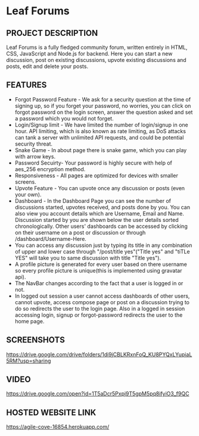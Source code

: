 # Leaf Forums

## PROJECT DESCRIPTION

Leaf Forums is a fully fledged community forum, written entirely in HTML, CSS, JavaScript and Node.js for backend.
Here you can start a new discussion, post on existing discussions, upvote existing discussions and posts, edit and delete your posts.

## FEATURES

* Forgot Password Feature - We ask for a security question at the time of signing up, so if you forget your password, no worries, you can click on forgot password on the login screen, answer the question asked and set a password which you would not forget.
* Login/Signup limit - We have limited the number of login/signup in one hour. API limiting, which is also known as rate limiting, as DoS attacks can tank a server with unlimited API requests, and could be potential security threat.
* Snake Game - In about page there is snake game, which you can play with arrow keys.
* Password Secuirty- Your password is highly secure with help of aes_256 encryption method.
* Responsiveness - All pages are optimized for devices with smaller screens.
* Upvote Feature - You can upvote once any discussion or posts (even your own).
* Dashboard - In the Dashboard Page you can see the number of discussions started, upvotes received, and posts done by you. You can also view you account details which are Username, Email and Name. Discussion started by you are shown below the user details sorted chronologically. Other users' dashboards can be accessed by clicking on their username on a post or discussion or through /dashboard/Username-Here.
* You can access any discussion just by typing its title in any combination of upper and lower case through "/post/title yes"("Title yes" and "tiTLe YES" will take you to same discussion with title "Title yes").
* A profile picture is generated for every user based on there username so every profile picture is unique(this is implemented using gravatar api).
* The NavBar changes according to the fact that a user is logged in or not.
* In logged out session a user cannot access dashboards of other users, cannot upvote, access compose page or post on a discussion trying to do so redirects the user to the login page. Also in a logged in session accessing login, signup or forgot-password redirects the user to the home page.

## SCREENSHOTS

https://drive.google.com/drive/folders/1di9jCBLKRxnFoQ_KU8PYQxLYupiaL5RM?usp=sharing

## VIDEO

https://drive.google.com/open?id=1T5aDcr5Pxpj9T5gpM5pq8ifyiO3_f9QC

## HOSTED WEBSITE LINK

https://agile-cove-16854.herokuapp.com/

